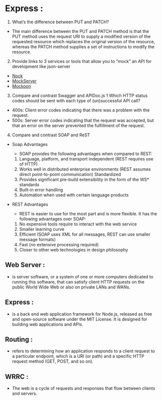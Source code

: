 # Express : 

1. What’s the difference between PUT and PATCH? 
  * The main difference between the PUT and PATCH method is that the PUT method uses the request URI to supply a modified version of the requested resource which replaces the original version of the resource, whereas the PATCH method supplies a set of instructions to modify the resource.

2. Provide links to 3 services or tools that allow you to “mock” an API for development like json-server
  * [Nock](https://github.com/nock/nock)
  * [MockServer](https://www.mock-server.com/)
  * [Mockoon](https://mockoon.com/)

3. Compare and contrast Swagger and APIDoc.js 1 Which HTTP status codes should be sent with each type of (un)successful API call?
  * 400s: Client error codes indicating that there was a problem with the request.
  * 500s: Server error codes indicating that the request was accepted, but that an error on the server prevented the fulfillment of the request.

4. Compare and contrast SOAP and ReST 
  * Soap Advantages
     * SOAP provides the following advantages when compared to REST:
      1. Language, platform, and transport independent (REST requires use of HTTP)
      2. Works well in distributed enterprise environments (REST assumes direct point-to-point communication) Standardized
      3. Provides significant pre-build extensibility in the form of the WS* standards
      4. Built-in error handling
      5. Automation when used with certain language products

 * REST Advantages
     * REST is easier to use for the most part and is more flexible. It has the following advantages over SOAP:
      1. No expensive tools require to interact with the web service
      2. Smaller learning curve
      3. Efficient (SOAP uses XML for all messages, REST can use smaller message formats)
      4. Fast (no extensive processing required)
      5. Closer to other web technologies in design philosophy




## Web Server : 
* is server software, or a system of one or more computers dedicated to running this software, that can satisfy client HTTP requests on the public World Wide Web or also on private LANs and WANs.
## Express : 
* is a back end web application framework for Node.js, released as free and open-source software under the MIT License. It is designed for building web applications and APIs.
## Routing : 
* refers to determining how an application responds to a client request to a particular endpoint, which is a URI (or path) and a specific HTTP request method (GET, POST, and so on).
## WRRC : 
* The web is a cycle of requests and responses that flow between clients and servers.

  
